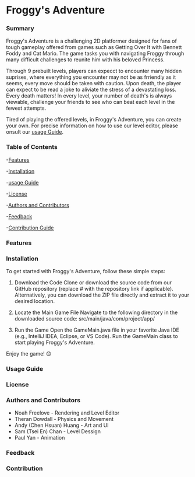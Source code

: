 # Froggy's Adventure
### Summary
Froggy's Adventure is a challenging 2D platformer designed for fans of tough gameplay offered from games such as Getting Over It with Bennett Foddy and Cat Mario. The game tasks you with navigating Froggy through many difficult challenges to reunite him with his beloved Princess.

Through 9 prebuilt levels, players can expecct to encounter many hidden suprises, where everything you encounter may not be as frriendly as it seems, every move should be taken with caution. Upon death, the player can expect to be read a joke to aliviate the stress of a devastating loss. Every death matters! In every level, your number of death's is always viewable, challenge your friends to see who can beat each level in the fewest attempts.

Tired of playing the offered levels, in Froggy's Adventure, you can create your own. For precise information on how to use our level editor, please onsult our [usage Guide](#usage-guide).

### Table of Contents
-[Features](#features)

-[Installation](#installation)

-[usage Guide](#usage-guide)

-[License](#license)

-[Authors and Contributors](#authors-and-contributors)

-[Feedback](#feedback)

-[Contribution Guide](#contribution)

### Features

### Installation
To get started with Froggy's Adventure, follow these simple steps:

1. Download the Code
Clone or download the source code from our GitHub repository (replace # with the repository link if applicable).
Alternatively, you can download the ZIP file directly and extract it to your desired location.

2. Locate the Main Game File
Navigate to the following directory in the downloaded source code:
src/main/java/com/project/app/

3. Run the Game
Open the GameMain.java file in your favorite Java IDE (e.g., IntelliJ IDEA, Eclipse, or VS Code).
Run the GameMain class to start playing Froggy's Adventure.

Enjoy the game! 😊
### Usage Guide

### License

### Authors and Contributors
* Noah Freelove - Rendering and Level Editor
* Theran Dowdall - Physics and Movement
* Andy (Chen Hsuan) Huang - Art and UI
* Sam (Tsei En) Chan - Level Dessign
* Paul Yan - Animation

### Feedback

### Contribution
